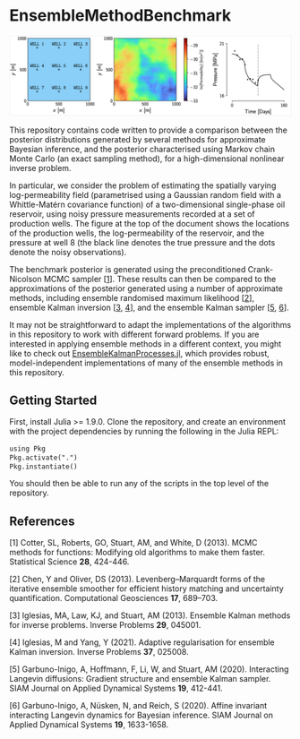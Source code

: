 # EnsembleMethodBenchmark

![Problem Setup](problem_setup.png)

This repository contains code written to provide a comparison between the posterior distributions generated by several methods for approximate Bayesian inference, and the posterior characterised using Markov chain Monte Carlo (an exact sampling method), for a high-dimensional nonlinear inverse problem.

In particular, we consider the problem of estimating the spatially varying log-permeability field (parametrised using a Gaussian random field with a Whittle-Matérn covariance function) of a two-dimensional single-phase oil reservoir, using noisy pressure measurements recorded at a set of production wells. 
The figure at the top of the document shows the locations of the production wells, the log-permeability of the reservoir, and the pressure at well 8 (the black line denotes the true pressure and the dots denote the noisy observations).

The benchmark posterior is generated using the preconditioned Crank-Nicolson MCMC sampler [[1](#1)]. 
These results can then be compared to the approximations of the posterior generated using a number of approximate methods, including ensemble randomised maximum likelihood [[2](#2)], ensemble Kalman inversion [[3](#3), [4](#4)], and the ensemble Kalman sampler [[5](#5), [6](#6)].

It may not be straightforward to adapt the implementations of the algorithms in this repository to work with different forward problems. 
If you are interested in applying ensemble methods in a different context, you might like to check out [EnsembleKalmanProcesses.jl](https://github.com/clima/ensemblekalmanprocesses.jl), which provides robust, model-independent implementations of many of the ensemble methods in this repository.

## Getting Started

First, install Julia >= 1.9.0.
Clone the repository, and create an environment with the project dependencies by running the following in the Julia REPL:
```
using Pkg
Pkg.activate(".")
Pkg.instantiate()
```
You should then be able to run any of the scripts in the top level of the repository.

## References

[<a id="1">1</a>]
Cotter, SL, Roberts, GO, Stuart, AM, and White, D (2013).
MCMC methods for functions: Modifying old algorithms to make them faster.
Statistical Science **28**, 424-446.

[<a id="2">2</a>]
Chen, Y and Oliver, DS (2013). 
Levenberg–Marquardt forms of the iterative ensemble smoother for efficient history matching and uncertainty quantification.
Computational Geosciences **17**, 689–703.

[<a id="3">3</a>]
Iglesias, MA, Law, KJ, and Stuart, AM (2013).
Ensemble Kalman methods for inverse problems.
Inverse Problems **29**, 045001.

[<a id="4">4</a>]
Iglesias, M and Yang, Y (2021). 
Adaptive regularisation for ensemble Kalman inversion.
Inverse Problems **37**, 025008.

[<a id="5">5</a>]
Garbuno-Inigo, A, Hoffmann, F, Li, W, and Stuart, AM (2020).
Interacting Langevin diffusions: Gradient structure and ensemble Kalman sampler. 
SIAM Journal on Applied Dynamical Systems **19**, 412-441.

[<a id="6">6</a>]
Garbuno-Inigo, A, Nüsken, N, and Reich, S (2020). 
Affine invariant interacting Langevin dynamics for Bayesian inference. 
SIAM Journal on Applied Dynamical Systems **19**, 1633-1658.